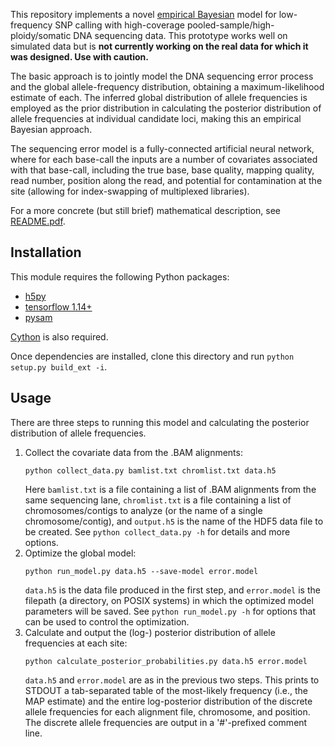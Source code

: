 This repository implements a novel [empirical
Bayesian](https://en.wikipedia.org/wiki/Empirical_Bayes_method) model for
low-frequency SNP calling with high-coverage
pooled-sample/high-ploidy/somatic DNA sequencing data. This prototype works well
on simulated data but is **not currently working on the real data for which it
was designed. Use with caution.**

The basic approach is to jointly model the DNA sequencing error process and the
global allele-frequency distribution, obtaining a maximum-likelihood estimate
of each. The inferred global distribution of allele frequencies is employed as
the prior distribution in calculating the posterior distribution of allele
frequencies at individual candidate loci, making this an empirical Bayesian
approach.

The sequencing error model is a fully-connected artificial neural network,
where for each base-call the inputs are a number of covariates associated with
that base-call, including the true base, base quality, mapping quality, read
number, position along the read, and potential for contamination at the site
(allowing for index-swapping of multiplexed libraries).

For a more concrete (but still brief) mathematical description, see [README.pdf](https://github.com/ammodramus/ebsom/blob/master/README.pdf).

## Installation

This module requires the following Python packages:

 - [h5py](https://www.h5py.org)
 - [tensorflow 1.14+](https://www.tensorflow.org)
 - [pysam](https://github.com/pysam-developers/pysam)

[Cython](https://cython.org) is also required.

Once dependencies are installed, clone this directory and run `python setup.py
build_ext -i`.

## Usage

There are three steps to running this model and calculating the posterior
distribution of allele frequencies.

 1. Collect the covariate data from the .BAM alignments:
       ```
       python collect_data.py bamlist.txt chromlist.txt data.h5
       ```
    Here `bamlist.txt` is a file containing a list of .BAM alignments from the
    same sequencing lane, `chromlist.txt` is a file containing a list of
    chromosomes/contigs to analyze (or the name of a single chromosome/contig),
    and `output.h5` is the name of the HDF5 data file to be created. See
    `python collect_data.py -h` for details and more options.
 2. Optimize the global model:
       ```
       python run_model.py data.h5 --save-model error.model
       ```
    `data.h5` is the data file produced in the first step, and `error.model` is
    the filepath (a directory, on POSIX systems) in which the optimized model
    parameters will be saved. See `python run_model.py -h` for options that can
    be used to control the optimization.
 3. Calculate and output the (log-) posterior distribution of allele
    frequencies at each site:
       ```
       python calculate_posterior_probabilities.py data.h5 error.model
       ```
    `data.h5` and `error.model` are as in the previous two steps. This prints
    to STDOUT a tab-separated table of the most-likely frequency (i.e., the MAP
    estimate) and the entire log-posterior distribution of the discrete allele
    frequencies for each alignment file, chromosome, and position. The discrete
    allele frequencies are output in a '#'-prefixed comment line.

